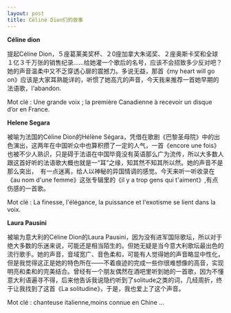 ```yaml
---
layout: post
title: Céline Dion们的故事
---
```


[](/node/40)**Céline dion**

提起Céline Dion，５座葛莱美奖杯、２0座加拿大朱诺奖、２座奥斯卡奖和全球１亿３千万张的销售纪录……给她灌一个歌后的名号，应该不会招致多少反对吧？她的声音温柔中又不乏穿透心扉的震撼力。多说无益，那首《my heart will go on》应该是大家耳熟能详的，听惯了她高亢的声音，今天我来推荐一首她早期的法语歌，l'abandon.

Mot clé : Une grande voix ; la première Canadienne à recevoir un disque d’or en France.

[](/node/41)**Helene Segara**

被喻为法国的Céline Dion的Hélène Ségara，凭借在歌剧《巴黎圣母院》中的出色演出，这两年在中国听众中也算积攒了一定的人气，一首《encore une fois》也被不少人熟识，只是碍于法语在中国毕竟没有英语那么广为流传，所以大多数人跟这首好听的法语歌大概也就是一“耳”之缘，知其然不知其所以然。她的声音不是那么突出，　有一点迷离，给人以神秘的异国情调的感觉。今天来听一听收录在《au nom d'une femme》这张专辑里的《il y a trop gens qui t'aiment》,有点伤感的一首歌。

Mot clé : La finesse, l'élégance, la puissance et l'exotisme se lient dans la voix.

[](/node/42)**Laura Pausini**

被喻为意大利的Céline Dion的Laura Pausini，因为没有进军国际歌坛，所以对于绝大多数的乐迷来说，可能还是相当陌生的。但她无疑是当今意大利歌坛最出色的流行歌手。她的声音，音域宽广、音色柔和，可能有人觉得她的声音略显中性化，但是我觉得这正是她的特色所在——不着痕迹的完成一些你很难想像的高音，实现明亮和柔和的完美结合。曾经有一个朋友偶然在酒吧里听到她的一首歌，因为不懂意大利语遍寻不得，后来他告诉我说隐约听到了solitude之类的词，几经周折，终于让我找到了这首《La solitudine》，于是，我也爱上了这个声音。

Mot clé : chanteuse italienne,moins connue en Chine …
